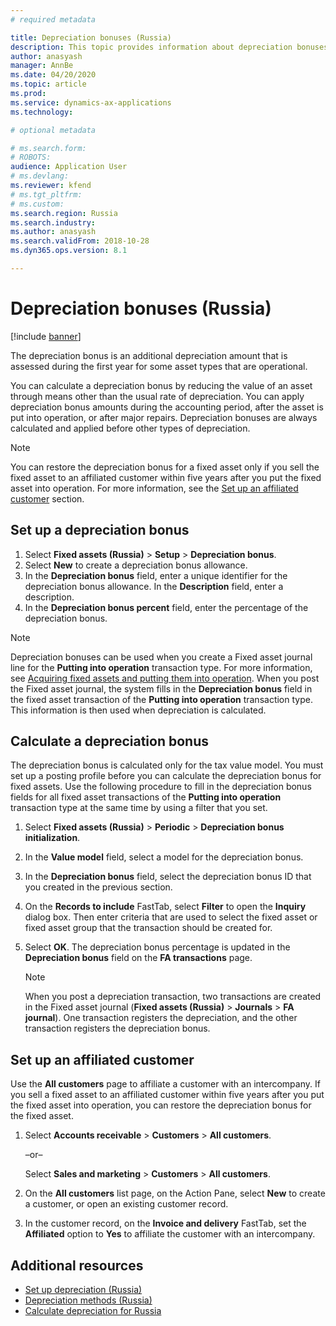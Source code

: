 ```yaml
---
# required metadata

title: Depreciation bonuses (Russia)
description: This topic provides information about depreciation bonuses for Russian fixed assets.
author: anasyash
manager: AnnBe
ms.date: 04/20/2020
ms.topic: article
ms.prod: 
ms.service: dynamics-ax-applications
ms.technology: 

# optional metadata

# ms.search.form: 
# ROBOTS: 
audience: Application User
# ms.devlang: 
ms.reviewer: kfend
# ms.tgt_pltfrm: 
# ms.custom: 
ms.search.region: Russia
ms.search.industry: 
ms.author: anasyash
ms.search.validFrom: 2018-10-28
ms.dyn365.ops.version: 8.1

---
```


# Depreciation bonuses (Russia)

[!include [banner](../includes/banner.md)]

The depreciation bonus is an additional depreciation amount that is assessed during the first year for some asset types that are operational.

You can calculate a depreciation bonus by reducing the value of an asset through means other than the usual rate of depreciation. You can apply depreciation bonus amounts during the accounting period, after the asset is put into operation, or after major repairs. Depreciation bonuses are always calculated and applied before other types of depreciation.

> [!NOTE]
> You can restore the depreciation bonus for a fixed asset only if you sell the fixed asset to an affiliated customer within five years after you put the fixed asset into operation. For more information, see the [Set up an affiliated customer](#set-up-an-affiliated-customer) section.

## Set up a depreciation bonus

1. Select **Fixed assets (Russia)** \> **Setup** \> **Depreciation bonus**.
2. Select **New** to create a depreciation bonus allowance.
3. In the **Depreciation bonus** field, enter a unique identifier for the depreciation bonus allowance. In the **Description** field, enter a description.
4. In the **Depreciation bonus percent** field, enter the percentage of the depreciation bonus.

> [!NOTE]
> Depreciation bonuses can be used when you create a Fixed asset journal line for the **Putting into operation** transaction type. For more information, see [Acquiring fixed assets and putting them into operation](rus-fixed-asset-acquisition.md). When you post the Fixed asset journal, the system fills in the **Depreciation bonus** field in the fixed asset transaction of the **Putting into operation** transaction type. This information is then used when depreciation is calculated. 

## Calculate a depreciation bonus

The depreciation bonus is calculated only for the tax value model. You must set up a posting profile before you can calculate the depreciation bonus for fixed assets. Use the following procedure to fill in the depreciation bonus fields for all fixed asset transactions of the **Putting into operation** transaction type at the same time by using a filter that you set. 

1. Select **Fixed assets (Russia)** \> **Periodic** \> **Depreciation bonus initialization**.
2. In the **Value model** field, select a model for the depreciation bonus.
3. In the **Depreciation bonus** field, select the depreciation bonus ID that you created in the previous section.
4. On the **Records to include** FastTab, select **Filter** to open the **Inquiry** dialog box. Then enter criteria that are used to select the fixed asset or fixed asset group that the transaction should be created for.
5. Select **OK**. The depreciation bonus percentage is updated in the **Depreciation bonus** field on the **FA transactions** page.

    > [!NOTE]
    > When you post a depreciation transaction, two transactions are created in the Fixed asset journal (**Fixed assets (Russia)** \> **Journals** \> **FA journal**). One transaction registers the depreciation, and the other transaction registers the depreciation bonus.

## Set up an affiliated customer

Use the **All customers** page to affiliate a customer with an intercompany. If you sell a fixed asset to an affiliated customer within five years after you put the fixed asset into operation, you can restore the depreciation bonus for the fixed asset.

1. Select **Accounts receivable** \> **Customers** \> **All customers**.

    –or–

    Select **Sales and marketing** \> **Customers** \> **All customers**.

2. On the **All customers** list page, on the Action Pane, select **New** to create a customer, or open an existing customer record.
3. In the customer record, on the **Invoice and delivery** FastTab, set the **Affiliated** option to **Yes** to affiliate the customer with an intercompany.

## Additional resources

- [Set up depreciation (Russia)](rus-depreciation-setup.md)
- [Depreciation methods (Russia)](rus-depreciation-methods.md)
- [Calculate depreciation for Russia](rus-depreciation-calculation.md)
